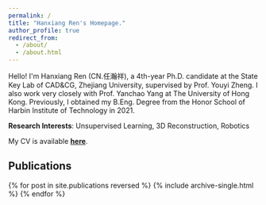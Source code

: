 ```yaml
---
permalink: /
title: "Hanxiang Ren's Homepage."
author_profile: true
redirect_from: 
  - /about/
  - /about.html
---
```


Hello! I'm Hanxiang Ren (CN.任瀚祥), a 4th-year Ph.D. candidate at the State Key Lab of CAD&CG, Zhejiang University, supervised by Prof. Youyi Zheng. I also work very closely with Prof. Yanchao Yang at The University of Hong Kong. Previously, I obtained my B.Eng. Degree from the Honor School of Harbin Institute of Technology in 2021. 


**Research Interests**: Unsupervised Learning, 3D Reconstruction, Robotics

My CV is available **[here](/files/Resume_HanxiangRen_ZhejiangUniversity.pdf)**.

## Publications

{% for post in site.publications reversed %}
  {% include archive-single.html %}
{% endfor %}
